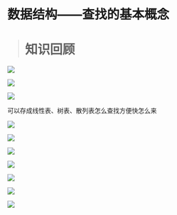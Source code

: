 数据结构——查找的基本概念
=============

> 知识回顾
> ====

![](https://i0.hdslb.com/bfs/article/8c8dc3d003823fc9b966ff3b45b81de38b3c73fa.png)

![](https://i0.hdslb.com/bfs/article/83999acf67021dff11ba3d07de01ffcc5e6baf3d.png)

![](https://i0.hdslb.com/bfs/article/ca75524131afdd2db1b55b05b0884fc4b64a737f.png)

可以存成线性表、树表、散列表怎么查找方便快怎么来

  

![](https://i0.hdslb.com/bfs/article/ada3b05dfdcfc3cedf5d91668ef05b28c38b441e.png)

![](https://i0.hdslb.com/bfs/article/88da7050dfce9cefbdf1aa9f454dfe824aa789a7.png)

![](https://i0.hdslb.com/bfs/article/f632727df72675d79ae51c9c327b2b22c50ca1d4.png)

![](https://i0.hdslb.com/bfs/article/375a5bd849eb250c21a6e338903132a28dabe18f.png)

![](https://i0.hdslb.com/bfs/article/19d473e8653c505c102b2af781a25b7ea0e3ed5c.png)

![](https://i0.hdslb.com/bfs/article/b6aba2b9a8978e8ceafa6ee7729a7d04b38ba83e.png)

![](https://i0.hdslb.com/bfs/article/9ef464e0197e7483a1d874149a5030218ac48442.png)

  

